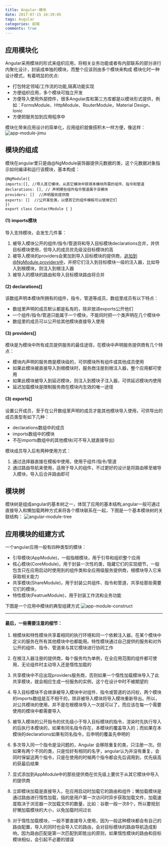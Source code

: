 ```yaml
---
title: Angular-模块
date: 2017-07-15 16:39:05
tags: Augular
categories: 前端
comments: true
---
```

## 应用模块化
Angular采用模块的形式来组织应用，将相关业务功能或者有内部联系的部分进行内聚化设计，封装成单独的模块，而整个应该则由多个模块来构成
模块化时一种设计模式，有着明显的优点:
- 打包特定领域/工作流的功能,隔离功能实现
- 方便组织应用，多个模块可独立开发
- 方便导入使用外部控件，很多Angular库和第三方库都是以模块形式提供，例如：FormsModule、HttpModule、RouterModule，Material Design、 Ionic
- 方便把服务加到应用程序中

模块化带来应用设计的简单化，应用组织就像搭积木一样方便，像这样：
![app-module-jimu](/images/app-module-jimu.jpg)

## 模块的组成
模块在angular里只是由@NgModule装饰器提供元数据的类，这个元数据对象指示如何编译和运行该模块，基本构成：

    @NgModule({
    imports:[], //导入其它模块，从其它模块中获得本模块所需的组件、指令和管道
    declarations: [], // 声明哪些组件指令管道属于该模块
    providers: []  //声明服务提供商
    exports: []  //公开某些类，以便其它的组件模板可以使用它们
    })
    export class ContactModule { }

#### (1) imports模块
导入支持模块，会发生几件事：
1. 被导入模块公开的组件/指令/管道将和导入目标模块declarations合并，并供目标模块使用，但导入的成员优先级没目标模块的高
2. 被导入模块的providers会累加到导入目标模块的提供商，追加到@NgModule.providers中，并把它们注入到目标模块一级的注入器，比如导入到根模块，则注入到根注入器
3. 被导入的模块的路由和导入目标模块路由将合并

#### (2) declarations[]
该数组声明本模块所拥有的组件，指令，管道等成员，数组里成员有以下特点：

+  数组里声明的成员默认都是私有的，除非放进exports公开他们
+  一个组件/指令/管道只能属于一个模块，不能同时把一个类声明在几个模块中
+  数组里的成员可以公开给其他模块直接导入使用

#### (3) providers[]
模块是为模块中所有成员提供服务的最佳途径，在模块中声明服务提供商有几个特点：

* 模块内声明的服务商是模块级的，可供模块所有组件或其他成员使用
* 如果此模块被直接导入到根模块时，服务商注册到根注入器，整个应用都可使用
* 如果此模块被导入到延迟模块，则注入到模块子注入器，可供延迟模块内使用
* 延迟加载模块是限制服务商在模块内生效的唯一途径

#### (3) exports[]
设置公开成员，至于在公开数组里声明的成员才能其他模块导入使用，可供导出的成员类型有如下几种：
- declarations数组中的成员
- imports数组中的模块
- 不在imports数组中的其他模块(可不导入就直接导出)

模块成员导入后有两种使用方式：
1. 通过选择器直接在模板中使用，使用于组件/指令/管道
2. 通过路由导航来使用，适用于导入的组件，不过更好的设计是将路由移至被导入模块，导入后合并路由即可

## 模块树
模块树是组成angular的基本树之一，体现了应用的基本结构,angular一般可通过直接导入和懒加载两种方式来将各个模块联系在一起，下图是一个基本模块树的关联结构：
![angular-module-tree](/images/module-tree.jpg)

## 应用模块的组建方式
一个angular应用一般有四种类型的模块：
- 引导模块(AppModule)，一般指根模块，用于引导和组织整个应用
- 核心模块(CoreModule)，用于封装一次性的类，隐藏它们的实现细节，一般包含只在应用启动时使用到的组件类和全应用级服务提供商，根模块导入它来获取相关能力
- 共享模块(ShareModule)，用于封装公共组件、指令和管道，共享给那些需要它们的模块，
- 特性模块(FeatrueModule)，用于封装工作流和业务功能

下图是一个应用中模块的典型组建方式
![app-module-construct](/images/app-construct.jpg)

------

#### 最后，一些需要注意的细节：

1. 根模块和特性模块共享着相同的执行环境和同一个依赖注入器，在某个模块中定义的服务在所有其他模块中也都能用。特性模块通过自己提供的服务和对外公开的组件、指令、管道来与其它模块进行协同工作

2. 在根注入器注册的提供商，每个服务均为单例，在全应用范围的组件都可使用，无论组件时主动导入还是惰性加载的

3. 共享模块中不应出现providers服务商，否则如果一个惰性加载模块导入了此共享模块，就会相应生成一份服务的实例，这个在设计中时不被期望的

4. 导入目标模块不会继承被导入模块中对组件、指令或管道的访问权，两个模块的imports数组是互不相干的，除非被导入模块将导入模块重新导出。所以，对公共模块的使用，并不是在根模块导入一次就可以了，而应该在每一个需要使用的模块中都需要导入

5. 被导入模块的公开指令的优先级小于导入目标模块的指令，渲染时先执行导入的后执行本模块的，如果有同名指令存在，本模块的覆盖导入的；而如果在本模块的declarations如果有同名指令，后申明的覆盖先申明的

6. 多次导入同一个指令是没问题的，Angular 会移除重复的类，只注册一次。但如果有两个不同的类，只是恰好有相同的名字，angular认为并没有重复，会同时保留这两个指令，只是在使用的时候两个指令都会先后调用到，优先级高的获最后结果

7. 显式添加到AppModule中的那些提供商在优先级上要优于从其它模块中导入的提供商

8. 立即模块加载是直接导入，在应用启动时加载它的路由和组件；懒加载模块是通过路由进行惰性加载，指的是用户第一次访问时异步获取加载文件，加载速度取决于浏览器一次加载文件的数量，比如：谷歌一般一次8个，所以要规划好懒加载模块的大小，以免加载时间过长

9. 对于惰性加载模块，一般不要直接导入使用，因为一般这种模块都会有自己的路由配置，导入的同时也会导入它的路由，会对目标模块的路由导航造成影响，因为路由匹配是第一次匹配到即胜出的原则，如果惰性模块的路由和目标模块相似，会引起不必要的错误